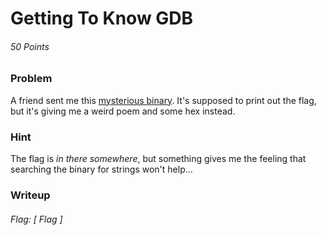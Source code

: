 # Getting To Know GDB
###### 50 Points


### Problem
A friend sent me this [mysterious binary](https://2018.pactf.com/static/ctfproblems/a7ab3479-712f-48b3-bee9-46071bf3aea0/mysterious_elf.771c3c9447cd). It's supposed to print out the flag, but it's giving me a weird poem and some hex instead.

### Hint
The flag is <i>in there somewhere</i>, but something gives me the feeling that searching the binary for strings won't help...

### Writeup


###### Flag: [ Flag ]
